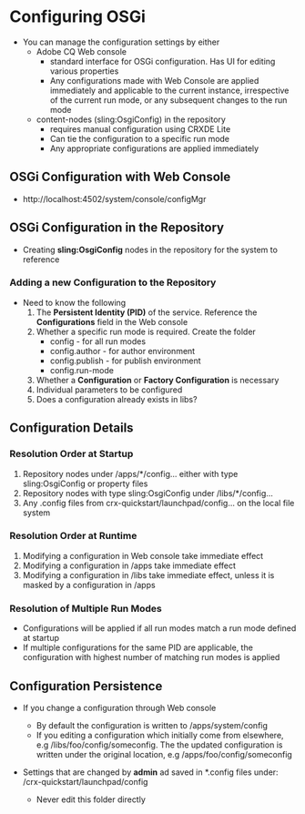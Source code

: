 # Configuring OSGi
* You can manage the configuration settings by either
	* Adobe CQ Web console
		* standard interface for OSGi configuration. Has UI for editing various properties
		* Any configurations made with Web Console are applied immediately and applicable to the current instance, irrespective of the current run mode, or any subsequent changes to the run mode
	* content-nodes (sling:OsgiConfig) in the repository
		* requires manual configuration using CRXDE Lite
		* Can tie the configuration to a specific run mode
		* Any appropriate configurations are applied immediately
		
## OSGi Configuration with Web Console
* http://localhost:4502/system/console/configMgr

## OSGi Configuration in the Repository
* Creating **sling:OsgiConfig** nodes in the repository for the system to reference

### Adding a new Configuration to the Repository
* Need to know the following
	1. The **Persistent Identity (PID)** of the service. Reference the **Configurations** field in the Web console
	2. Whether a specific run mode is required. Create the folder
		* config - for all run modes
		* config.author - for author environment
		* config.publish - for publish environment
		* config.run-mode 
	3. Whether a **Configuration** or **Factory Configuration** is necessary
	4. Individual parameters to be configured
	5. Does a configuration already exists in libs?
	
## Configuration Details

### Resolution Order at Startup
1. Repository nodes under /apps/*/config... either with type sling:OsgiConfig or property files
2. Repository nodes with type sling:OsgiConfig under /libs/*/config...
3. Any .config files from crx-quickstart/launchpad/config... on the local file system

### Resolution Order at Runtime
1. Modifying a configuration in Web console take immediate effect
2. Modifying a configuration in /apps take immediate effect
3. Modifying a configuration in /libs take immediate effect, unless it is masked by a configuration in /apps

### Resolution of Multiple Run Modes
* Configurations will be applied if all run modes match a run mode defined at startup
* If multiple configurations for the same PID are applicable, the configuration with highest number of matching run modes is applied

## Configuration Persistence
* If you change a configuration through Web console
	* By default the configuration is written to /apps/system/config
	* If you editing a configuration which initially come from elsewhere, e.g /libs/foo/config/someconfig. The the updated configuration is written under the original location, e.g /apps/foo/config/someconfig
	
* Settings that are changed by **admin** ad saved in *.config files under: /crx-quickstart/launchpad/config
	* Never edit this folder directly